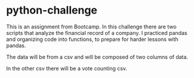 # python-challenge
This is an assignment from Bootcamp. In this challenge there are two scripts that analyze the financial record of a company. I practiced pandas and organizing code into functions, to prepare for harder lessons with pandas.

The data will be from a csv and will be composed of two columns of data.

In the other csv there will be a vote counting csv.
